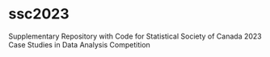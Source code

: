 # ssc2023
Supplementary Repository with Code for Statistical Society of Canada 2023 Case Studies in Data Analysis Competition
